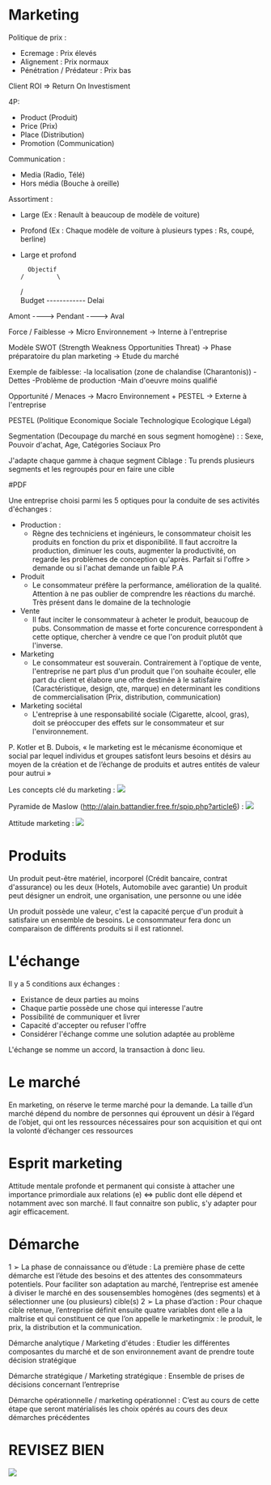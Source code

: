 # Marketing

Politique de prix :
  - Ecremage : Prix élevés
  - Alignement : Prix normaux
  - Pénétration / Prédateur : Prix bas
  
Client ROI => Return On Investisment 
  
4P:
  - Product (Produit)
  - Price (Prix)
  - Place (Distribution)
  - Promotion (Communication)
  
Communication :
  - Media (Radio, Télé)
  - Hors média (Bouche à oreille)
  
Assortiment :
  - Large (Ex : Renault à beaucoup de modèle de voiture)
  - Profond (Ex : Chaque modèle de voiture à plusieurs types : Rs, coupé, berline)
  - Large et profond
  

          Objectif
        /         \
      /            \
Budget ------------ Delai

Amont ----> Pendant ----> Aval


Force / Faiblesse -> Micro Environnement -> Interne à l'entreprise

Modèle SWOT (Strength Weakness Opportunities Threat) -> Phase préparatoire du plan marketing -> Etude du marché

Exemple de faiblesse: 
-la localisation (zone de chalandise (Charantonis))
-Dettes
-Problème de production
-Main d'oeuvre moins qualifié

Opportunité / Menaces -> Macro Environnement + PESTEL -> Externe à l'entreprise
                    
PESTEL (Politique Economique Sociale Technologique Ecologique Légal)

Segmentation (Decoupage du marché en sous segment homogène) : : Sexe, Pouvoir d'achat, Age, Catégories Sociaux Pro

J'adapte chaque gamme à chaque segment
Ciblage : Tu prends plusieurs segments et les regroupés pour en faire une cible

#PDF

Une entreprise choisi parmi les 5 optiques pour la conduite de ses activités d'échanges :
  - Production :
    * Règne des techniciens et ingénieurs, le consommateur choisit les produits en fonction du prix et disponibilité. Il faut accroitre la production, diminuer les couts, augmenter la productivité, on regarde les problèmes de conception qu'après. Parfait si l'offre > demande ou si l'achat demande un faible P.A
  - Produit
    * Le consommateur préfère la performance, amélioration de la qualité. Attention à ne pas oublier de comprendre les réactions du marché. Très présent dans le domaine de la technologie
  - Vente
    * Il faut inciter le consommateur à acheter le produit, beaucoup de pubs. Consommation de masse et forte concurence correspondent à cette optique, chercher à vendre ce que l'on produit plutôt que l'inverse.
  - Marketing
    * Le consommateur est souverain. Contrairement à l'optique de vente, l'entreprise ne part plus d'un produit que l'on souhaite écouler, elle part du client et élabore une offre destinée à le satisfaire (Caractéristique, design, qte, marque) en determinant les conditions de commercialisation (Prix, distribution, communication)
  - Marketing sociétal
    * L'entreprise à une responsabilité sociale (Cigarette, alcool, gras), doit se préoccuper des effets sur le consommateur et sur l'environnement.

P. Kotler et B. Dubois, « le marketing est le mécanisme économique et social par
lequel individus et groupes satisfont leurs besoins et désirs au moyen de la création et de
l’échange de produits et autres entités de valeur pour autrui »

Les concepts clé du marketing :
<img src="https://github.com/ENSIIE-2022/marketing/blob/master/Concept%20cl%C3%A9.png?raw=true">

Pyramide de Maslow (http://alain.battandier.free.fr/spip.php?article6) :
<img src="https://github.com/ENSIIE-2022/marketing/blob/master/Pyramide-des-besoins-humains-de-Maslow.jpg?raw=true">

Attitude marketing :
<img src="https://github.com/ENSIIE-2022/marketing/blob/master/Attitude%20marketing.png">

# Produits

Un produit peut-être matériel, incorporel (Crédit bancaire, contrat d'assurance) ou les deux (Hotels, Automobile avec garantie)
Un produit peut désigner un endroit, une organisation, une personne ou une idée

Un produit possède une valeur, c'est la capacité perçue d'un produit à satisfaire un ensemble de besoins. Le consommateur fera donc un comparaison de différents produits si il est rationnel.

# L'échange
Il y a 5 conditions aux échanges :
- Existance de deux parties au moins
- Chaque partie possède une chose qui interesse l'autre
- Possibilité de communiquer et livrer
- Capacité d'accepter ou refuser l'offre
- Considérer l'échange comme une solution adaptée au problème

L'échange se nomme un accord, la transaction à donc lieu.

# Le marché
En marketing, on réserve le terme marché pour la demande. La taille d’un marché
dépend du nombre de personnes qui éprouvent un désir à l’égard de l’objet, qui ont les
ressources nécessaires pour son acquisition et qui ont la volonté d’échanger ces ressources

# Esprit marketing
Attitude mentale profonde et permanent qui consiste à attacher une importance primordiale aux relations (e) <=> public dont elle dépend et notamment avec son marché. Il faut connaitre son public, s'y adapter pour agir efficacement.

# Démarche
  1 ➢ La phase de connaissance ou d’étude : La première phase de cette démarche est
l’étude des besoins et des attentes des consommateurs potentiels. Pour faciliter son
adaptation au marché, l’entreprise est amenée à diviser le marché en des sousensembles
homogènes (des segments) et à sélectionner une (ou plusieurs) cible(s)
  2 ➢ La phase d’action : Pour chaque cible retenue, l’entreprise définit ensuite quatre
variables dont elle a la maîtrise et qui constituent ce que l’on appelle le marketingmix : le produit, le prix, la distribution et la communication.

Démarche analytique / Marketing d'études :
  Etudier les différentes composantes du marché et de son environnement avant de prendre toute décision stratégique
  
Démarche stratégique / Marketing stratégique :
  Ensemble de prises de décisions concernant l’entreprise
  
Démarche opérationnelle / marketing opérationnel :
  C’est au cours de cette étape que seront matérialisés les choix opérés au cours des deux démarches précédentes

# REVISEZ BIEN 
<img src="https://github.com/ENSIIE-2022/marketing/blob/master/doggo.jpg">
